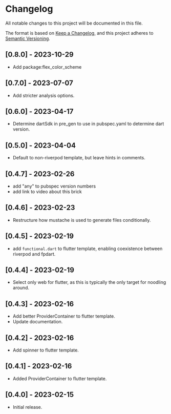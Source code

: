 # Changelog

All notable changes to this project will be documented in this file.

The format is based on [Keep a Changelog](https://keepachangelog.com/en/1.0.0/),
and this project adheres to [Semantic Versioning](https://semver.org/spec/v2.0.0.html).

## [0.8.0] - 2023-10-29

- Add package:flex_color_scheme

## [0.7.0] - 2023-07-07

- Add stricter analysis options.

## [0.6.0] - 2023-04-17

- Determine dartSdk in pre_gen to use in pubspec.yaml to determine dart version.

## [0.5.0] - 2023-04-04

- Default to non-riverpod template, but leave hints in comments.

## [0.4.7] - 2023-02-26

- add "any" to pubspec version numbers
- add link to video about this brick

## [0.4.6] - 2023-02-23

- Restructure how mustache is used to generate files conditionally.

## [0.4.5] - 2023-02-19

- add `functional.dart` to flutter template, enabling coexistence between riverpod and fpdart.

## [0.4.4] - 2023-02-19

- Select only web for flutter, as this is typically the only target for noodling around.

## [0.4.3] - 2023-02-16

- Add better ProviderContainer to flutter template.
- Update documentation.

## [0.4.2] - 2023-02-16

- Add spinner to flutter template.

## [0.4.1] - 2023-02-16

- Added ProviderContainer to flutter template.

## [0.4.0] - 2023-02-15

- Initial release.
